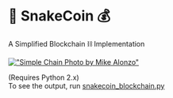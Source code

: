 # :snake: SnakeCoin 💰
A Simplified Blockchain ⛓ Implementation

[!["Simple Chain Photo by Mike Alonzo"](https://source.unsplash.com/Xe7za0JtTeM/500x250)](https://www.blockchain.com)

(Requires Python 2.x)<br>
To see the output, run [snakecoin_blockchain.py](/snakecoin_blockchain.py)
